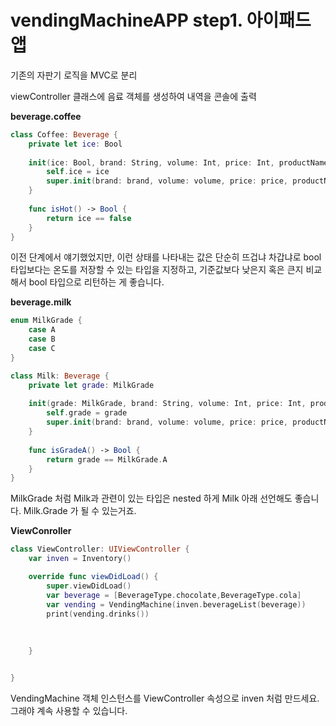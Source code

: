 # vendingMachineAPP step1. 아이패드 앱

기존의 자판기 로직을 MVC로 분리

viewController 클래스에 음료 객체를 생성하여 내역을 콘솔에 출력

**beverage.coffee**

```swift
class Coffee: Beverage {
    private let ice: Bool
    
    init(ice: Bool, brand: String, volume: Int, price: Int, productName: String, dateOfManufacture: Date = Date()) {
        self.ice = ice
        super.init(brand: brand, volume: volume, price: price, productName: productName, dateOfManufacture: dateOfManufacture, expirationDate: Date(timeInterval: 18144000, since: dateOfManufacture))
    }
    
    func isHot() -> Bool {
        return ice == false
    }
}
```

이전 단계에서 얘기했었지만, 이런 상태를 나타내는 값은 단순히 뜨겁냐 차갑냐로 bool 타입보다는
온도를 저장할 수 있는 타입을 지정하고, 기준값보다 낮은지 혹은 큰지 비교해서 bool 타입으로 리턴하는 게 좋습니다.



**beverage.milk**

```swift
enum MilkGrade {
    case A
    case B
    case C
}

class Milk: Beverage {
    private let grade: MilkGrade
    
    init(grade: MilkGrade, brand: String, volume: Int, price: Int, productName: String, dateOfManufacture: Date = Date()) {
        self.grade = grade
        super.init(brand: brand, volume: volume, price: price, productName: productName, dateOfManufacture: dateOfManufacture, expirationDate: Date(timeInterval: 432000, since: dateOfManufacture))
    }
    
    func isGradeA() -> Bool {
        return grade == MilkGrade.A
    }
}
```

MilkGrade 처럼 Milk과 관련이 있는 타입은 nested 하게 Milk 아래 선언해도 좋습니다.
Milk.Grade 가 될 수 있는거죠.

**ViewConroller**

```swift
class ViewController: UIViewController {
    var inven = Inventory()

    override func viewDidLoad() {
        super.viewDidLoad()
        var beverage = [BeverageType.chocolate,BeverageType.cola]
        var vending = VendingMachine(inven.beverageList(beverage))
        print(vending.drinks())
        
        
        
    }


}
```

VendingMachine 객체 인스턴스를 ViewController 속성으로 inven 처럼 만드세요. 그래야 계속 사용할 수 있습니다.

